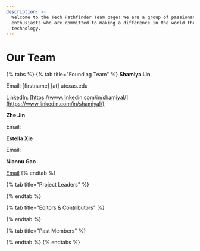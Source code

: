 ```yaml
---
description: >-
  Welcome to the Tech Pathfinder Team page! We are a group of passionate tech
  enthusiasts who are committed to making a difference in the world through
  technology.
---
```


# Our Team

{% tabs %}
{% tab title="Founding Team" %}
**Shamiya Lin**

Email: \[firstname] \[at] utexas.edu

LinkedIn: [https://www.linkedin.com/in/shamiyal/](https://www.linkedin.com/in/shamiyal/)



**Zhe Jin**

Email:&#x20;



**Estella Xie**

Email:&#x20;



**Niannu Gao**

[Email](mailto:ngao516@outlook.com)
{% endtab %}

{% tab title="Project Leaders" %}

{% endtab %}

{% tab title="Editors & Contributors" %}

{% endtab %}

{% tab title="Past Members" %}

{% endtab %}
{% endtabs %}

